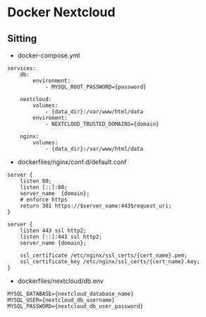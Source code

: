 # Docker Nextcloud
## Sitting
- docker-compose.yml
```
services:
    db:
        environment:
            - MYSQL_ROOT_PASSWORD={password}
    
    nextcloud:
        volumes:
            - {data_dir}:/var/www/html/data
        enviroment:
            - NEXTCLOUD_TRUSTED_DOMAINS={domain}
    
    nginx:
        volumes:
            - {data_dir}:/var/www/html/data
```

- dockerfiles/nginx/conf.d/default.conf
```
server {
    listen 80;
    listen [::]:80;
    server_name  {domain};
    # enforce https
    return 301 https://$server_name:443$request_uri;
}

server {
    listen 443 ssl http2;
    listen [::]:443 ssl http2;
    server_name {domain};

    ssl_certificate /etc/nginx/ssl_certs/{cert_name}.pem;
    ssl_certificate_key /etc/nginx/ssl_certs/{cert_name}.key;
}
```

- dockerfiles/nextcloud/db.env
```
MYSQL_DATABASE={nextcloud_database_name}
MYSQL_USER={nextcloud_db_username}
MYSQL_PASSWORD={nextcloud_db_user_password}
```